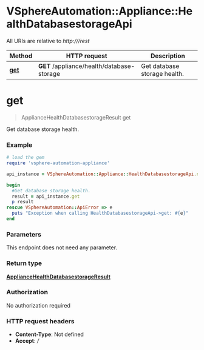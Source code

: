 # VSphereAutomation::Appliance::HealthDatabasestorageApi

All URIs are relative to *http:///rest*

Method | HTTP request | Description
------------- | ------------- | -------------
[**get**](HealthDatabasestorageApi.md#get) | **GET** /appliance/health/database-storage | Get database storage health.


# **get**
> ApplianceHealthDatabasestorageResult get

Get database storage health.

### Example
```ruby
# load the gem
require 'vsphere-automation-appliance'

api_instance = VSphereAutomation::Appliance::HealthDatabasestorageApi.new

begin
  #Get database storage health.
  result = api_instance.get
  p result
rescue VSphereAutomation::ApiError => e
  puts "Exception when calling HealthDatabasestorageApi->get: #{e}"
end
```

### Parameters
This endpoint does not need any parameter.

### Return type

[**ApplianceHealthDatabasestorageResult**](ApplianceHealthDatabasestorageResult.md)

### Authorization

No authorization required

### HTTP request headers

 - **Content-Type**: Not defined
 - **Accept**: */*



